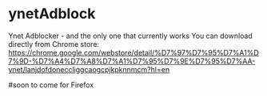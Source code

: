 # ynetAdblock
Ynet Adblocker - and the only one that currently works
You can download directly from Chrome store:
https://chrome.google.com/webstore/detail/%D7%97%D7%95%D7%A1%D7%9D-%D7%A4%D7%A8%D7%A1%D7%95%D7%9E%D7%95%D7%AA-ynet/lanjdofdoneccliggcaogcpjkpknnmcm?hl=en

#soon to come for Firefox
